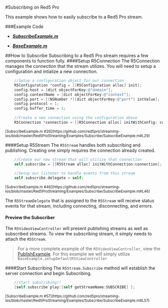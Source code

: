 #Subscribing on Red5 Pro

This example shows how to easily subscribe to a Red5 Pro stream.

###Example Code
- ***[SubscribeExample.m](
https://github.com/red5pro/streaming-ios/blob/master/Red5ProStreaming/Examples/Subscribe/SubscribeExample.m)***

- ***[BaseExample.m](
https://github.com/red5pro/streaming-ios/blob/master/Red5ProStreaming/BaseExample.m)***


##How to Subscribe
Subscribing to a Red5 Pro stream requires a few components to function fully.
####Setup R5Connection
The R5Connection manages the connection that the stream utilizes.  You will need to setup a configuration and intialize a new connection.

```Objective-C
	//Setup a configuration object for our connection
    R5Configuration *config = [[R5Configuration alloc] init];
    config.host = [dict objectForKey:@"domain"];
    config.contextName = [dict objectForKey:@"context"];
    config.port = [(NSNumber *)[dict objectForKey:@"port"] intValue];
    config.protocol = 1;
    config.buffer_time = 1;
    
    //Create a new connection using the configuration above
    R5Connection *connection = [[R5Connection alloc] initWithConfig: config];
```
<sup>
[SubscribeExample.m #29](https://github.com/red5pro/streaming-ios/blob/master/Red5ProStreaming/Examples/Subscribe/SubscribeExample.m#L29)
</sup>

####Setup R5Stream
The `R5Stream` handles both subscribing and publishing.  Creating one simply requires the connection already created.

```Objective-C
	//Create our new stream that will utilize that connection
    self.subscribe = [[R5Stream alloc] initWithConnection:connection];
    
    //Setup our listener to handle events from this stream
    self.subscribe.delegate = self;

```
<sup>
[SubscribeExample.m #46](https://github.com/red5pro/streaming-ios/blob/master/Red5ProStreaming/Examples/Subscribe/SubscribeExample.m#L46)
</sup>

The `R5StreamDelegate` that is assigned to the `R5Stream` will receive status events for that stream, including connecting, disconnecting, and errors.


#### Preview the Subscriber
The `R5VideoViewController` will present publishing streams as well as subscribed streams.  To view the subscribing stream, it simply needs to attach the `R5Stream`.  

>For a more complete example of the `R5VideoViewController`, view the [PublishExample](https://github.com/red5pro/streaming-ios/blob/master/Red5ProStreaming/Examples/Publish).  For this example we will simply utilize `BaseExample.setupDefaultR5ViewController`


####Start Subscribing
The `R5Stream.Subscribe` method will establish the server connection and begin Subscribing.  

```Objective-C
    //start subscribing!!
    [self.subscribe play:[self getStreamName:SUBSCRIBE] ];
```
<sup>
[SubscribeExample.m #57](https://github.com/red5pro/streaming-ios/blob/master/Red5ProStreaming/Examples/Subscribe/SubscribeExample.m#L57)
</sup>
